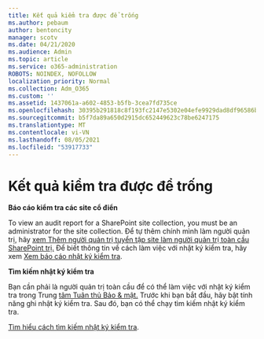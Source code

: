 ```yaml
---
title: Kết quả kiểm tra được để trống
ms.author: pebaum
author: bentoncity
manager: scotv
ms.date: 04/21/2020
ms.audience: Admin
ms.topic: article
ms.service: o365-administration
ROBOTS: NOINDEX, NOFOLLOW
localization_priority: Normal
ms.collection: Adm_O365
ms.custom: ''
ms.assetid: 1437061a-a602-4853-b5fb-3cea7fd735ce
ms.openlocfilehash: 30395b291818c8f193fc2147e5302e04efe9929dad8df96586be1c3e75bd35aa
ms.sourcegitcommit: b5f7da89a650d2915dc652449623c78be6247175
ms.translationtype: MT
ms.contentlocale: vi-VN
ms.lasthandoff: 08/05/2021
ms.locfileid: "53917733"
---
```

# <a name="auditing-results-are-blank"></a>Kết quả kiểm tra được để trống

 **Báo cáo kiểm tra các site cổ điển**
  
To view an audit report for a SharePoint site collection, you must be an administrator for the site collection. Để tự thêm chính mình làm người quản trị, hãy [xem Thêm người quản trị tuyển tập site làm người quản trị toàn cầu SharePoint trị.](https://go.microsoft.com/fwlink/?linkid=869390) Để biết thông tin về cách làm việc với nhật ký kiểm tra, hãy xem [Xem báo cáo nhật ký kiểm tra](https://go.microsoft.com/fwlink/?linkid=395237). 
  
 **Tìm kiếm nhật ký kiểm tra**
  
Bạn cần phải là người quản trị toàn cầu để có thể làm việc với nhật ký kiểm tra trong Trung [tâm Tuân thủ Bảo &amp; mật.](https://protection.office.com) Trước khi bạn bắt đầu, hãy bật tính năng ghi nhật ký kiểm tra. Sau đó, bạn có thể chạy tìm kiếm nhật ký kiểm tra. 
  
[Tìm hiểu cách tìm kiếm nhật ký kiểm tra](https://go.microsoft.com/fwlink/?linkid=708432).
  

